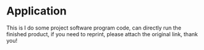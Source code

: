 # Application
This is I do some project software program code, can directly run the finished product, if you need to reprint, please attach the original link, thank you!
